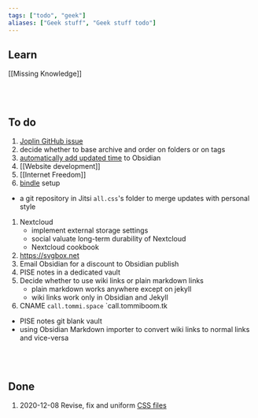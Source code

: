 ```yaml
---
tags: ["todo", "geek"]
aliases: ["Geek stuff", "Geek stuff todo"]
---
```

## Learn

[[Missing Knowledge]]

<br>
<br>

## To do

1. [Joplin GitHub issue](https://github.com/laurent22/joplin/issues/4129#issuecomment-737121740)
1. decide whether to base archive and order on folders or on tags
1. [automatically add updated time](https://forum.obsidian.md/t/improve-date-and-time-management/8543/2?u=xplosionmind) to Obsidian
1. [[Website development]]
1. [[Internet Freedom]]
1. [bindle](https://github.com/xwmx/bindle) setup
- a git repository in Jitsi `all.css`'s folder to merge updates with personal style
1. Nextcloud
	- implement external storage settings
	- social valuate long-term durability of Nextcloud
	- Nextcloud cookbook
1. https://svgbox.net
1. Email Obsidian for a discount to Obsidian publish
1. PISE notes in a dedicated vault
1. Decide whether to use wiki links or plain markdown links
	- plain markdown works anywhere except on jekyll
	- wiki links work only in Obsidian and Jekyll
1. CNAME `call.tommi.space` `call.tommiboom.tk
-   PISE notes git blank vault
-   using Obsidian Markdown importer to convert wiki links to normal links and vice-versa

<br>
<br>

## Done

1. 2020-12-08 Revise, fix and uniform [CSS files](https://github.com/xplosionmind/css)